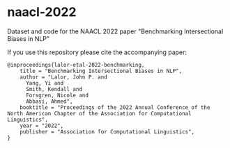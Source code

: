 # naacl-2022

Dataset and code for the NAACL 2022 paper "Benchmarking Intersectional Biases in NLP"

If you use this repository please cite the accompanying paper:

```
@inproceedings{lalor-etal-2022-benchmarking,
    title = "Benchmarking Intersectional Biases in NLP",
    author = "Lalor, John P. and
      Yang, Yi and
      Smith, Kendall and
      Forsgren, Nicole and
      Abbasi, Ahmed",
    booktitle = "Proceedings of the 2022 Annual Conference of the North American Chapter of the Association for Computational Linguistics",
    year = "2022",
    publisher = "Association for Computational Linguistics",
}
```
